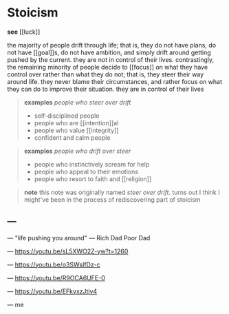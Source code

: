 # Stoicism

**see** [[luck]]

the majority of people drift through life; that is, they do not have plans, do not have [[goal]]s, do not have ambition, and simply drift around getting pushed by the current. they are not in control of their lives. contrastingly, the remaining minority of people decide to [[focus]] on what they have control over rather than what they do not; that is, they steer their way around life. they never blame their circumstances, and rather focus on what they can do to improve their situation. they are in control of their lives

> **examples** _people who steer over drift_
>
> - self-disciplined people
> - people who are [[intention]]al
> - people who value [[integrity]]
> - confident and calm people

> **examples** _people who drift over steer_
>
> - people who instinctively scream for help
> - people who appeal to their emotions
> - people who resort to faith and [[religion]]

> **note** this note was originally named _steer over drift_. turns out I think I might've been in the process of rediscovering part of stoicism

## &mdash;

&mdash; "life pushing you around" &mdash; Rich Dad Poor Dad

&mdash; <https://youtu.be/sL5XWO2Z-yw?t=1260>

&mdash; <https://youtu.be/o3SWsIfDz-c>

&mdash; <https://youtu.be/R9OCA6UFE-0>

&mdash; <https://youtu.be/EFkyxzJtiv4>

&mdash; me
